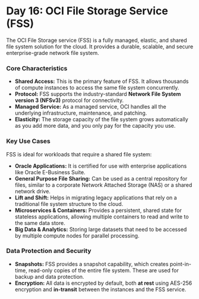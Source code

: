 # Day 16: OCI File Storage Service (FSS)

The OCI File Storage service (FSS) is a fully managed, elastic, and shared file system solution for the cloud. It provides a durable, scalable, and secure enterprise-grade network file system.

### Core Characteristics
-   **Shared Access:** This is the primary feature of FSS. It allows thousands of compute instances to access the same file system concurrently.
-   **Protocol:** FSS supports the industry-standard **Network File System version 3 (NFSv3)** protocol for connectivity.
-   **Managed Service:** As a managed service, OCI handles all the underlying infrastructure, maintenance, and patching.
-   **Elasticity:** The storage capacity of the file system grows automatically as you add more data, and you only pay for the capacity you use.

### Key Use Cases
FSS is ideal for workloads that require a shared file system:
-   **Oracle Applications:** It is certified for use with enterprise applications like Oracle E-Business Suite.
-   **General Purpose File Sharing:** Can be used as a central repository for files, similar to a corporate Network Attached Storage (NAS) or a shared network drive.
-   **Lift and Shift:** Helps in migrating legacy applications that rely on a traditional file system structure to the cloud.
-   **Microservices & Containers:** Provides a persistent, shared state for stateless applications, allowing multiple containers to read and write to the same data store.
-   **Big Data & Analytics:** Storing large datasets that need to be accessed by multiple compute nodes for parallel processing.

### Data Protection and Security
-   **Snapshots:** FSS provides a snapshot capability, which creates point-in-time, read-only copies of the entire file system. These are used for backup and data protection.
-   **Encryption:** All data is encrypted by default, both **at rest** using AES-256 encryption and **in-transit** between the instances and the FSS service.
